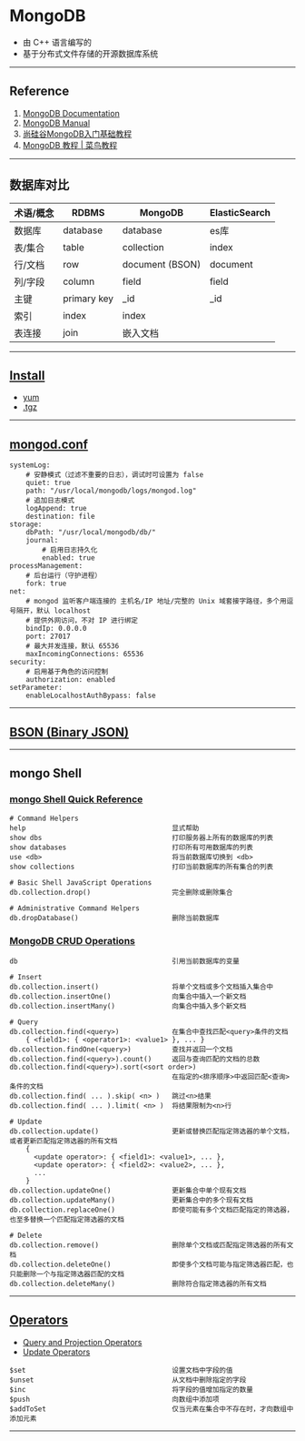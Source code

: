 # MongoDB
- 由 C++ 语言编写的
- 基于分布式文件存储的开源数据库系统
---
## Reference
1. [MongoDB Documentation](https://www.mongodb.com/docs/)
2. [MongoDB Manual](https://www.mongodb.com/docs/manual/)
3. [尚硅谷MongoDB入门基础教程](https://www.bilibili.com/video/BV18s411E78K/)
4. [MongoDB 教程 | 菜鸟教程](https://www.runoob.com/mongodb/mongodb-tutorial.html)
---
## 数据库对比
| 术语/概念 | RDBMS       | MongoDB         | ElasticSearch |
|-------|-------------|-----------------|---------------|
| 数据库   | database    | database        | es库           |
| 表/集合  | table       | collection      | index         |
| 行/文档  | row         | document (BSON) | document      |
| 列/字段  | column      | field           | field         |
| 主键    | primary key | _id             | _id           |
| 索引    | index       | index           |               |
| 表连接   | join        | 嵌入文档            |               |
---
## [Install](https://www.mongodb.com/docs/v6.0/administration/install-community/)
- [yum](https://www.mongodb.com/docs/v6.0/tutorial/install-mongodb-on-red-hat/)
- [.tgz](https://www.mongodb.com/docs/v6.0/tutorial/install-mongodb-on-red-hat-tarball/)
---
## [mongod.conf](https://www.mongodb.com/docs/manual/reference/configuration-options/)
```
systemLog:
    # 安静模式（过滤不重要的日志），调试时可设置为 false
    quiet: true
    path: "/usr/local/mongodb/logs/mongod.log"
    # 追加日志模式
    logAppend: true
    destination: file
storage:
    dbPath: "/usr/local/mongodb/db/"
    journal:
        # 启用日志持久化
        enabled: true
processManagement:
    # 后台运行（守护进程）
    fork: true
net:
    # mongod 监听客户端连接的 主机名/IP 地址/完整的 Unix 域套接字路径，多个用逗号隔开，默认 localhost
    # 提供外网访问，不对 IP 进行绑定
    bindIp: 0.0.0.0
    port: 27017
    # 最大并发连接，默认 65536
    maxIncomingConnections: 65536
security:
    # 启用基于角色的访问控制
    authorization: enabled
setParameter:
    enableLocalhostAuthBypass: false
```
---
## [BSON (Binary JSON)](https://www.mongodb.com/docs/v6.0/reference/bson-types/)

---
## mongo Shell
### [mongo Shell Quick Reference](https://www.mongodb.com/docs/v4.4/reference/mongo-shell/) 
```
# Command Helpers
help                                    显式帮助
show dbs                                打印服务器上所有的数据库的列表
show databases                          打印所有可用数据库的列表
use <db>                                将当前数据库切换到 <db>
show collections                        打印当前数据库的所有集合的列表

# Basic Shell JavaScript Operations
db.collection.drop()                    完全删除或删除集合

# Administrative Command Helpers
db.dropDatabase()                       删除当前数据库
```
### [MongoDB CRUD Operations](https://www.mongodb.com/docs/v4.4/crud/) 
```
db                                      引用当前数据库的变量

# Insert
db.collection.insert()                  将单个文档或多个文档插入集合中
db.collection.insertOne()               向集合中插入一个新文档
db.collection.insertMany()              向集合中插入多个新文档

# Query
db.collection.find(<query>)             在集合中查找匹配<query>条件的文档
    { <field1>: { <operator1>: <value1> }, ... }
db.collection.findOne(<query>)          查找并返回一个文档
db.collection.find(<query>).count()     返回与查询匹配的文档的总数
db.collection.find(<query>).sort(<sort order>)
                                        在指定的<排序顺序>中返回匹配<查询>条件的文档
db.collection.find( ... ).skip( <n> )   跳过<n>结果
db.collection.find( ... ).limit( <n> )  将结果限制为<n>行

# Update
db.collection.update()                  更新或替换匹配指定筛选器的单个文档，或者更新匹配指定筛选器的所有文档
    {
      <update operator>: { <field1>: <value1>, ... },
      <update operator>: { <field2>: <value2>, ... },
      ...
    }
db.collection.updateOne()               更新集合中单个现有文档
db.collection.updateMany()              更新集合中的多个现有文档
db.collection.replaceOne()              即使可能有多个文档匹配指定的筛选器，也至多替换一个匹配指定筛选器的文档

# Delete
db.collection.remove()                  删除单个文档或匹配指定筛选器的所有文档
db.collection.deleteOne()               即使多个文档可能与指定筛选器匹配，也只能删除一个与指定筛选器匹配的文档
db.collection.deleteMany()              删除符合指定筛选器的所有文档
```
---
## [Operators](https://www.mongodb.com/docs/v4.4/reference/operator/)
- [Query and Projection Operators](https://www.mongodb.com/docs/v4.4/reference/operator/query/)
- [Update Operators](https://www.mongodb.com/docs/v4.4/reference/operator/update/)
```
$set                                    设置文档中字段的值
$unset                                  从文档中删除指定的字段
$inc                                    将字段的值增加指定的数量
$push                                   向数组中添加项
$addToSet                               仅当元素在集合中不存在时，才向数组中添加元素
```
---
